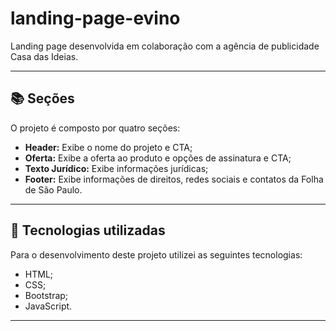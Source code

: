 <div align="center">
            <img align-"right" src="https://github.com/user-attachments/assets/590ed6cc-67d1-4d5f-a40d-7f5a2481f3eb" alt="" srcset="" widht:700>
</div>

<div align="center">
            <img align-"right" src="https://github.com/user-attachments/assets/7b7b7d5f-bf82-44a7-b71a-f64710207556" alt="" srcset="" widht:800>
</div>

<div align="center">
            <img align-"right" src="https://github.com/user-attachments/assets/1618dce6-5415-4f8a-87a9-06f334ef3b98" alt="" srcset="" widht:700>
</div>

<div align="center">
            <img align-"right" src="https://github.com/user-attachments/assets/7b04d990-5ea6-4958-9771-2a6c51c9d7fd" alt="" srcset="" widht:800>
</div>


# landing-page-evino
Landing page desenvolvida em colaboração com a agência de publicidade Casa das Ideias. 

---

## 📚 Seções

O projeto é composto por quatro seções:

- **Header:** Exibe o nome do projeto e CTA;
- **Oferta:** Exibe a oferta ao produto e opções de assinatura e CTA;
- **Texto Jurídico:** Exibe informações jurídicas;
- **Footer:** Exibe informações de direitos, redes sociais e contatos da Folha de São Paulo.
  
---

## 💼 Tecnologias utilizadas

Para o desenvolvimento deste projeto utilizei as seguintes tecnologias:

- HTML;
- CSS;
- Bootstrap;
- JavaScript.

---
